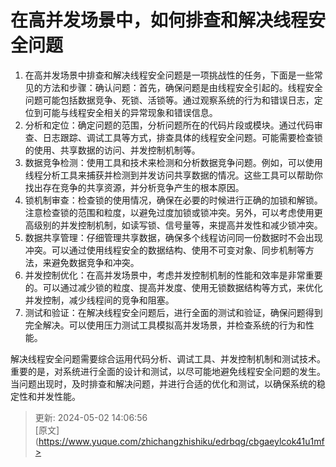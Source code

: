 # 在高并发场景中，如何排查和解决线程安全问题

1. 在高并发场景中排查和解决线程安全问题是一项挑战性的任务，下面是一些常见的方法和步骤：确认问题：首先，确保问题是由线程安全引起的。线程安全问题可能包括数据竞争、死锁、活锁等。通过观察系统的行为和错误日志，定位到可能与线程安全相关的异常现象和错误信息。
2. 分析和定位：确定问题的范围，分析问题所在的代码片段或模块。通过代码审查、日志跟踪、调试工具等方式，排查具体的线程安全问题。可能需要检查锁的使用、共享数据的访问、并发控制机制等。
3. 数据竞争检测：使用工具和技术来检测和分析数据竞争问题。例如，可以使用线程分析工具来捕获并检测到并发访问共享数据的情况。这些工具可以帮助你找出存在竞争的共享资源，并分析竞争产生的根本原因。
4. 锁机制审查：检查锁的使用情况，确保在必要的时候进行正确的加锁和解锁。注意检查锁的范围和粒度，以避免过度加锁或锁冲突。另外，可以考虑使用更高级别的并发控制机制，如读写锁、信号量等，来提高并发性和减少锁冲突。
5. 数据共享管理：仔细管理共享数据，确保多个线程访问同一份数据时不会出现冲突。可以通过使用线程安全的数据结构、使用不可变对象、同步机制等方法，来避免数据竞争和冲突。
6. 并发控制优化：在高并发场景中，考虑并发控制机制的性能和效率是非常重要的。可以通过减少锁的粒度、提高并发度、使用无锁数据结构等方式，来优化并发控制，减少线程间的竞争和阻塞。
7. 测试和验证：在解决线程安全问题后，进行全面的测试和验证，确保问题得到完全解决。可以使用压力测试工具模拟高并发场景，并检查系统的行为和性能。

解决线程安全问题需要综合运用代码分析、调试工具、并发控制机制和测试技术。重要的是，对系统进行全面的设计和测试，以尽可能地避免线程安全问题的发生。当问题出现时，及时排查和解决问题，并进行合适的优化和测试，以确保系统的稳定性和并发性能。



> 更新: 2024-05-02 14:06:56  
> [原文](https://www.yuque.com/zhichangzhishiku/edrbqg/cbgaeylcok41u1mf>